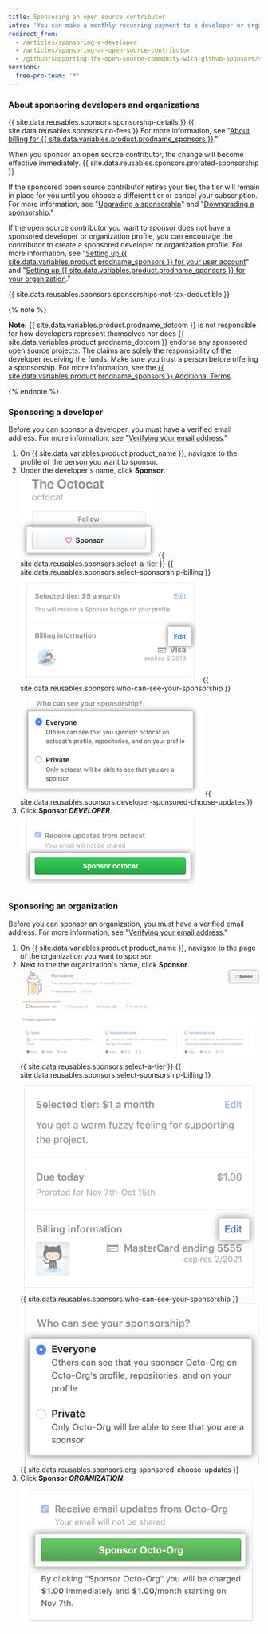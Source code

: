 ```yaml
---
title: Sponsoring an open source contributor
intro: 'You can make a monthly recurring payment to a developer or organization who designs, creates, or maintains open source projects you depend on.'
redirect_from:
  - /articles/sponsoring-a-developer
  - /articles/sponsoring-an-open-source-contributor
  - /github/supporting-the-open-source-community-with-github-sponsors/sponsoring-a-developer
versions:
  free-pro-team: '*'
---
```


### About sponsoring developers and organizations

{{ site.data.reusables.sponsors.sponsorship-details }} {{ site.data.reusables.sponsors.no-fees }} For more information, see "[About billing for {{ site.data.variables.product.prodname_sponsors }}](/articles/about-billing-for-github-sponsors)."

When you sponsor an open source contributor, the change will become effective immediately. {{ site.data.reusables.sponsors.prorated-sponsorship }}

If the sponsored open source contributor retires your tier, the tier will remain in place for you until you choose a different tier or cancel your subscription. For more information, see "[Upgrading a sponsorship](/articles/upgrading-a-sponsorship)" and "[Downgrading a sponsorship](/articles/downgrading-a-sponsorship)."

If the open source contributor you want to sponsor does not have a sponsored developer or organization profile, you can encourage the contributor to create a sponsored developer or organization profile. For more information, see "[Setting up {{ site.data.variables.product.prodname_sponsors }} for your user account](/github/supporting-the-open-source-community-with-github-sponsors/setting-up-github-sponsors-for-your-user-account)" and "[Setting up {{ site.data.variables.product.prodname_sponsors }} for your organization](/github/supporting-the-open-source-community-with-github-sponsors/setting-up-github-sponsors-for-your-organization)."

{{ site.data.reusables.sponsors.sponsorships-not-tax-deductible }}

{% note %}

**Note:** {{ site.data.variables.product.prodname_dotcom }} is not responsible for how developers represent themselves nor does {{ site.data.variables.product.prodname_dotcom }} endorse any sponsored open source projects. The claims are solely the responsibility of the developer receiving the funds. Make sure you trust a person before offering a sponsorship. For more information, see the [{{ site.data.variables.product.prodname_sponsors }} Additional Terms](/github/site-policy/github-sponsors-additional-terms).

{% endnote %}

### Sponsoring a developer

Before you can sponsor a developer, you must have a verified email address. For more information, see "[Verifying your email address](/github/getting-started-with-github/verifying-your-email-address)."

1. On {{ site.data.variables.product.product_name }}, navigate to the profile of the person you want to sponsor.
2. Under the developer's name, click **Sponsor**. ![Sponsor button](/assets/images/help/profile/sponsor-button.png)
{{ site.data.reusables.sponsors.select-a-tier }}
{{ site.data.reusables.sponsors.select-sponsorship-billing }}
  ![Edit payment button](/assets/images/help/sponsors/edit-sponsorship-payment-button.png)
{{ site.data.reusables.sponsors.who-can-see-your-sponsorship }}
  ![Radio buttons to choose who can see your sponsorship](/assets/images/help/sponsors/who-can-see-sponsorship.png)
{{ site.data.reusables.sponsors.developer-sponsored-choose-updates }}
7. Click **Sponsor _DEVELOPER_**. ![Sponsor developer button](/assets/images/help/sponsors/sponsor-developer-button.png)

### Sponsoring an organization

Before you can sponsor an organization, you must have a verified email address. For more information, see "[Verifying your email address](/github/getting-started-with-github/verifying-your-email-address)."

1. On {{ site.data.variables.product.product_name }}, navigate to the page of the organization you want to sponsor.
2. Next to the the organization's name, click **Sponsor**. ![Sponsor button](/assets/images/help/sponsors/sponsor-org-button.png)
{{ site.data.reusables.sponsors.select-a-tier }}
{{ site.data.reusables.sponsors.select-sponsorship-billing }}
  ![Edit payment button](/assets/images/help/sponsors/edit-org-sponsorship-payment-button.png)
{{ site.data.reusables.sponsors.who-can-see-your-sponsorship }}
  ![Radio buttons to choose who can see your sponsorship](/assets/images/help/sponsors/who-can-see-org-sponsorship.png)
{{ site.data.reusables.sponsors.org-sponsored-choose-updates }}
7. Click **Sponsor _ORGANIZATION_**. ![Sponsor organization button](/assets/images/help/sponsors/sponsor-org-confirm-button.png)
